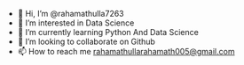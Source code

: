 - 👋 Hi, I’m @rahamathulla7263
- 👀 I’m interested in Data Science
- 🌱 I’m currently learning Python And Data Science
- 💞️ I’m looking to collaborate on Github
- 📫 How to reach me rahamathullarahamath005@gmail.com

<!---
rahamathulla7263/rahamathulla7263 is a ✨ special ✨ repository because its `README.md` (this file) appears on your GitHub profile.
You can click the Preview link to take a look at your changes.
--->
